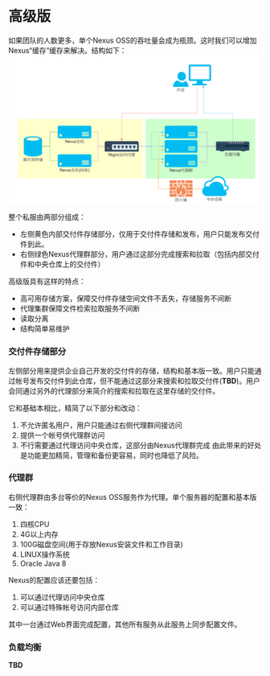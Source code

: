# 高级版

如果团队的人数更多，单个Nexus OSS的吞吐量会成为瓶颈。这时我们可以增加Nexus“缓存”缓存来解决。结构如下：
![拓扑图](advanced.png)

整个私服由两部分组成：
* 左侧黄色内部交付件存储部分，仅用于交付件存储和发布，用户只能发布交付件到此。
* 右侧绿色Nexus代理群部分，用户通过这部分完成搜索和拉取（包括内部交付件和中央仓库上的交付件）

高级版具有这样的特点：
* 高可用存储方案，保障交付件存储空间文件不丢失，存储服务不间断
* 代理集群保障文件检索拉取服务不间断
* 读取分离
* 结构简单易维护

### 交付件存储部分
左侧部分用来提供企业自己开发的交付件的存储，结构和基本版一致。用户只能通过帐号发布交付件到此仓库，但不能通过这部分来搜索和拉取交付件(**TBD**)。用户会同通过另外的代理部分来简介的搜索和拉取在这里存储的交付件。

它和基础本相比，精简了以下部分和改动：
1. 不允许匿名用户，用户只能通过右侧代理群间接访问
2. 提供一个帐号供代理群访问
2. 不行需要通过代理访问中央仓库，这部分由Nexus代理群完成
由此带来的好处是功能更加精简，管理和备份更容易，同时也降低了风险。

### 代理群
右侧代理群由多台等价的Nexus OSS服务作为代理。单个服务器的配置和基本版一致：
1. 四核CPU
2. 4G以上内存
3. 100G磁盘空间(用于存放Nexus安装文件和工作目录)
4. LINUX操作系统
5. Oracle Java 8

Nexus的配置应该还要包括：
1. 可以通过代理访问中央仓库
2. 可以通过特殊帐号访问内部仓库

其中一台通过Web界面完成配置，其他所有服务从此服务上同步配置文件。

### 负载均衡
**TBD**
